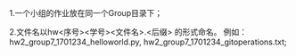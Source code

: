 1.一个小组的作业放在同一个Group目录下；

2.文件名以hw<序号><学号><文件名>.<后缀> 的形式命名。 例如： hw2_group7_1701234_helloworld.py, hw2_group7_1701234_gitoperations.txt;
